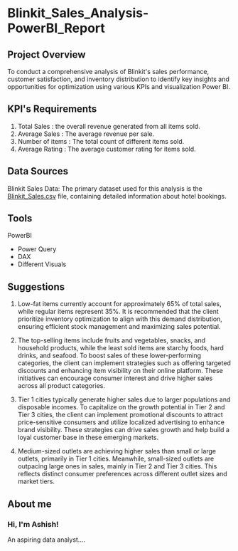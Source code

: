 # Blinkit_Sales_Analysis-PowerBI_Report

## Project Overview

To conduct a comprehensive analysis of Blinkit's sales performance, customer satisfaction, and inventory distribution to identify key insights and opportunities for optimization using various KPIs and visualization Power BI.

## KPI's Requirements

1. Total Sales : the overall revenue generated from all items sold.
2. Average Sales : The average revenue per sale.
3. Number of items : The total count of different items sold.
4. Average Rating : The average customer rating for items sold.

## Data Sources

Blinkit Sales Data: The primary dataset used for this analysis is the [Blinkit_Sales.csv](https://docs.google.com/spreadsheets/d/1tdF_beuexr4n46cuZY8P-b8JCCYN-SNZ/edit?usp=drive_link&ouid=111771217751520040700&rtpof=true&sd=true) file, containing detailed information about hotel bookings.  

## Tools

PowerBI
- Power Query
- DAX
- Different Visuals

## Suggestions

1. Low-fat items currently account for approximately 65% of total sales, while regular items represent 35%. It is recommended that the client prioritize inventory optimization to align with this demand distribution, ensuring efficient stock management and maximizing sales potential.

2. The top-selling items include fruits and vegetables, snacks, and household products, while the least sold items are starchy foods, hard drinks, and seafood. To boost sales of these lower-performing categories, the client can implement strategies such as offering targeted discounts and enhancing item visibility on their online platform. These initiatives can encourage consumer interest and drive higher sales across all product categories.

3. Tier 1 cities typically generate higher sales due to larger populations and disposable incomes. To capitalize on the growth potential in Tier 2 and Tier 3 cities, the client can implement promotional discounts to attract price-sensitive consumers and utilize localized advertising to enhance brand visibility. These strategies can drive sales growth and help build a loyal customer base in these emerging markets.

4. Medium-sized outlets are achieving higher sales than small or large outlets, primarily in Tier 1 cities. Meanwhile, small-sized outlets are outpacing large ones in sales, mainly in Tier 2 and Tier 3 cities. This reflects distinct consumer preferences across different outlet sizes and market tiers.

## About me

### Hi, I'm Ashish!

An aspiring data analyst....

